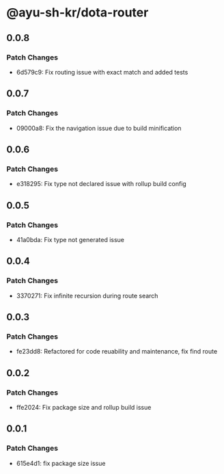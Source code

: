 # @ayu-sh-kr/dota-router

## 0.0.8

### Patch Changes

- 6d579c9: Fix routing issue with exact match and added tests

## 0.0.7

### Patch Changes

- 09000a8: Fix the navigation issue due to build minification

## 0.0.6

### Patch Changes

- e318295: Fix type not declared issue with rollup build config

## 0.0.5

### Patch Changes

- 41a0bda: Fix type not generated issue

## 0.0.4

### Patch Changes

- 3370271: Fix infinite recursion during route search

## 0.0.3

### Patch Changes

- fe23dd8: Refactored for code reuability and maintenance, fix find route

## 0.0.2

### Patch Changes

- ffe2024: Fix package size and rollup build issue

## 0.0.1

### Patch Changes

- 615e4d1: fix package size issue
